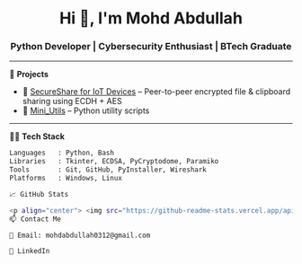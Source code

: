 <h1 align="center">Hi 👋, I'm Mohd Abdullah</h1>
<h3 align="center">Python Developer | Cybersecurity Enthusiast | BTech Graduate</h3>

---

🚀 **Projects**
- 🔐 [SecureShare for IoT Devices](https://github.com/mohdabdullah0312/SecureShare) – Peer-to-peer encrypted file & clipboard sharing using ECDH + AES
- 🧰 [Mini_Utils](https://github.com/mohdabdullah0312/Mini_Utils) – Python utility scripts

---

🧑‍💻 **Tech Stack**
```bash
Languages   : Python, Bash
Libraries   : Tkinter, ECDSA, PyCryptodome, Paramiko
Tools       : Git, GitHub, PyInstaller, Wireshark
Platforms   : Windows, Linux

📈 GitHub Stats

<p align="center"> <img src="https://github-readme-stats.vercel.app/api?username=mohdabdullah0312&show_icons=true&theme=dark" /> <img src="https://github-readme-streak-stats.herokuapp.com/?user=mohdabdullah0312&theme=dark" /> </p>
📫 Contact Me

📧 Email: mohdabdullah0312@gmail.com

🔗 LinkedIn
